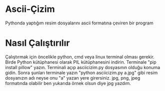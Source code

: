 # Ascii-Çizim
Pythonda yaptığım resim dosyalarını ascii formatına çeviren bir program

# Nasıl Çalıştırılır
Çalıştırmak için öncelikle python, cmd veya linux terminal olması gerekir.
Birde Python kütüphanesi olarak PIL kütüphanesini indirin.
Terminale "pip install pillow" yazın.
Terminali açıp asciicizim.py dosyasının olduğu konuma gidin.
Sonra şunları terminale yazın "python asciicizim.py a.jpg" gibi resim dosyanızın adı neyse onu "a" yazan yere girersiniz.
jpg, png, jpeg formatında olabilir ben yukarıda örnek olsun diye jpg yazdım.





